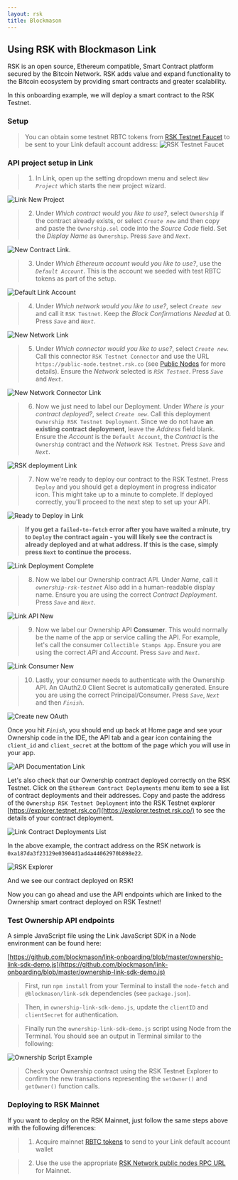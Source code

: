 ```yaml
---
layout: rsk
title: Blockmason
---
```


## Using RSK with Blockmason Link
RSK is an open source, Ethereum compatible, Smart Contract platform secured by the Bitcoin Network. RSK adds value and expand functionality to the Bitcoin ecosystem by providing smart contracts and greater scalability.

In this onboarding example, we will deploy a smart contract to the RSK Testnet. 

### Setup
> You can obtain some testnet RBTC tokens from [RSK Testnet Faucet](https://faucet.testnet.rsk.co/) to be sent to your Link default account address:
![RSK Testnet Faucet](/assets/img/tutorials/using-blockmason/testnet_faucet.png)

### API project setup in Link
> 1. In Link, open up the setting dropdown menu and select *`New Project`* which starts the new project wizard.

![Link New Project](/assets/img/tutorials/using-blockmason/link_new_project.png)

> 2. Under *Which contract would you like to use?*, select `Ownership` if the contract already exists, or select *`Create new`* and then copy and paste the `Ownership.sol` code into the *Source Code* field. Set the *Display Name* as `Ownership`. Press *`Save`* and *`Next`*.

![New Contract Link](/assets/img/tutorials/using-blockmason/new_contract_link.png).

> 3. Under *Which Ethereum account would you like to use?*, use the *`Default Account`*. This is the account we seeded with test RBTC tokens as part of the setup. 

![Default Link Account](/assets/img/tutorials/using-blockmason/default_account_link.png)

> 4. Under *Which network would you like to use?*, select *`Create new`* and call it `RSK Testnet`. Keep the *Block Confirmations Needed* at 0. Press *`Save`* and *`Next`*.

![New Network Link](/assets/img/tutorials/using-blockmason/link_network_setup.png)

> 5. Under *Which connector would you like to use?*, select *`Create new`*. Call this connector `RSK Testnet Connector` and use the URL `https://public-node.testnet.rsk.co` (see [Public Nodes](/rsk/public-nodes) for more details). Ensure the *Network* selected is *`RSK Testnet`*. Press *`Save`* and *`Next`*.

![New Network Connector Link](/assets/img/tutorials/using-blockmason/link_connector_setup.png)

> 6. Now we just need to label our Deployment. Under *Where is your contract deployed?*, select *`Create new`*. Call this deployment `Ownership RSK Testnet Deployment`. Since we do not have **an existing contract deployment**, leave the *Address* field blank. Ensure the *Account* is the `Default Account`, the *Contract* is the `Ownership` contract and the *Network* `RSK Testnet`. Press *`Save`* and *`Next`*.

![RSK deployment Link](/assets/img/tutorials/using-blockmason/link_contract_deployment.png)

> 7. Now we're ready to deploy our contract to the RSK Testnet. Press `Deploy` and you should get a deployment in progress indicator icon. This might take up to a minute to complete. If deployed correctly, you'll proceed to the next step to set up your API.

![Ready to Deploy in Link](/assets/img/tutorials/using-blockmason/link_ready_deploy.png)

> **If you get a `failed-to-fetch` error after you have waited a minute, try to `Deploy` the contract again - you will likely see the contract is already deployed and at what address. If this is the case, simply press `Next` to continue the process.**

![Link Deployment Complete](/assets/img/tutorials/using-blockmason/link_deploy_complete.png)

> 8. Now we label our Ownership contract API. Under *Name*, call it *`ownership-rsk-testnet`* Also add in a human-readable display name. Ensure you are using the correct *Contract Deployment*. Press *`Save`* and *`Next`*.

![Link API New](/assets/img/tutorials/using-blockmason/link_api_setup.png)

> 9. Now we label our Ownership API **Consumer**. This would normally be the name of the app or service calling the API. For example, let's call the consumer `Collectible Stamps App`. Ensure you are using the correct *API* and *Account*. Press *`Save`* and *`Next`*.

![Link Consumer New](/assets/img/tutorials/using-blockmason/link_consumer_setup.png)

> 10. Lastly, your consumer needs to authenticate with the Ownership API. An OAuth2.0 Client Secret is automatically generated. Ensure you are using the correct Principal/Consumer. Press *`Save`*, *`Next`* and then *`Finish`*.

![Create new OAuth](/assets/img/tutorials/using-blockmason/oauth_link_new.png)

Once you hit *`Finish`*, you should end up back at Home page and see your Ownership code in the IDE, the API tab and a gear icon containing the `client_id` and `client_secret` at the bottom of the page which you will use in your app. 

![API Documentation Link](/assets/img/tutorials/using-blockmason/link_home_post_setup.png)

Let's also check that our Ownership contract deployed correctly on the RSK Testnet. Click on the `Ethereum Contract Deployments` menu item to see a list of contract deployments and their addresses. Copy and paste the address of the `Ownership RSK Testnet Deployment` into the RSK Testnet explorer [https://explorer.testnet.rsk.co/](https://explorer.testnet.rsk.co/) to see the details of your contract deployment.

![Link Contract Deployments List](/assets/img/tutorials/using-blockmason/link_contracts_deployed_list.png)

In the above example, the contract address on the RSK network is `0xa187da3f23129e03904d1ad4a44062970b898e22`.

![RSK Explorer](/assets/img/tutorials/using-blockmason/rsk_explorer_contract.png)

And we see our contract deployed on RSK!

Now you can go ahead and use the API endpoints which are linked to the Ownership smart contract deployed on RSK Testnet!

### Test Ownership API endpoints
A simple JavaScript file using the Link JavaScript SDK in a Node environment can be found here:

[https://github.com/blockmason/link-onboarding/blob/master/ownership-link-sdk-demo.js](https://github.com/blockmason/link-onboarding/blob/master/ownership-link-sdk-demo.js)

> First, run `npm install` from your Terminal to install the `node-fetch` and `@blockmason/link-sdk` dependencies (see `package.json`).

> Then, in `ownership-link-sdk-demo.js`, update the `clientID` and `clientSecret` for authentication.

 > Finally run the `ownership-link-sdk-demo.js` script using Node from the Terminal. You should see an output in Terminal similar to the following:

 ![Ownership Script Example](/assets/img/tutorials/using-blockmason/ownership_sdk_example.png)

 > Check your Ownership contract using the RSK Testnet Explorer to confirm the new transactions representing the `setOwner()` and `getOwner()` function calls. 

### Deploying to RSK Mainnet

If you want to deploy on the RSK Mainnet, just follow the same steps above with the following differences:
  > 1. Acquire mainnet [RBTC tokens](/rsk/rbtc) to send to your Link default account wallet
  
  > 2. Use the use the appropriate [RSK Network public nodes RPC URL](/rsk/public-nodes) for Mainnet.